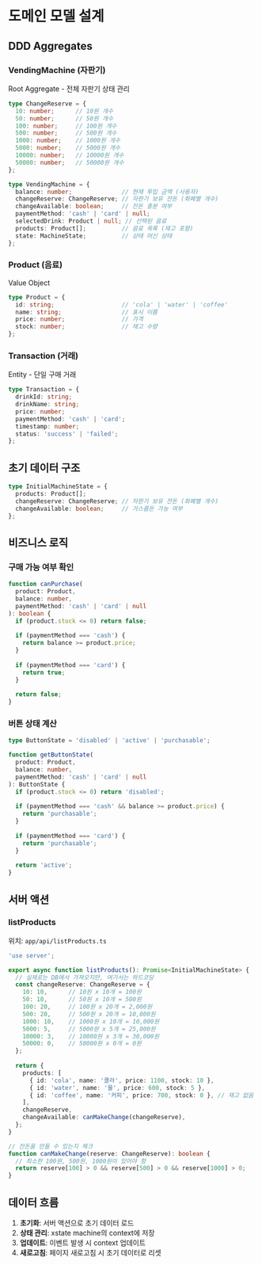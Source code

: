 # 도메인 모델 설계

## DDD Aggregates

### VendingMachine (자판기)
Root Aggregate - 전체 자판기 상태 관리

```typescript
type ChangeReserve = {
  10: number;      // 10원 개수
  50: number;      // 50원 개수
  100: number;     // 100원 개수
  500: number;     // 500원 개수
  1000: number;    // 1000원 개수
  5000: number;    // 5000원 개수
  10000: number;   // 10000원 개수
  50000: number;   // 50000원 개수
};

type VendingMachine = {
  balance: number;              // 현재 투입 금액 (사용자)
  changeReserve: ChangeReserve; // 자판기 보유 잔돈 (화폐별 개수)
  changeAvailable: boolean;     // 잔돈 충분 여부
  paymentMethod: 'cash' | 'card' | null;
  selectedDrink: Product | null; // 선택된 음료
  products: Product[];          // 음료 목록 (재고 포함)
  state: MachineState;          // 상태 머신 상태
};
```

### Product (음료)
Value Object

```typescript
type Product = {
  id: string;                   // 'cola' | 'water' | 'coffee'
  name: string;                 // 표시 이름
  price: number;                // 가격
  stock: number;                // 재고 수량
};
```

### Transaction (거래)
Entity - 단일 구매 거래

```typescript
type Transaction = {
  drinkId: string;
  drinkName: string;
  price: number;
  paymentMethod: 'cash' | 'card';
  timestamp: number;
  status: 'success' | 'failed';
};
```

## 초기 데이터 구조

```typescript
type InitialMachineState = {
  products: Product[];
  changeReserve: ChangeReserve; // 자판기 보유 잔돈 (화폐별 개수)
  changeAvailable: boolean;     // 거스름돈 가능 여부
};
```

## 비즈니스 로직

### 구매 가능 여부 확인
```typescript
function canPurchase(
  product: Product,
  balance: number,
  paymentMethod: 'cash' | 'card' | null
): boolean {
  if (product.stock <= 0) return false;
  
  if (paymentMethod === 'cash') {
    return balance >= product.price;
  }
  
  if (paymentMethod === 'card') {
    return true;
  }
  
  return false;
}
```

### 버튼 상태 계산
```typescript
type ButtonState = 'disabled' | 'active' | 'purchasable';

function getButtonState(
  product: Product,
  balance: number,
  paymentMethod: 'cash' | 'card' | null
): ButtonState {
  if (product.stock <= 0) return 'disabled';
  
  if (paymentMethod === 'cash' && balance >= product.price) {
    return 'purchasable';
  }
  
  if (paymentMethod === 'card') {
    return 'purchasable';
  }
  
  return 'active';
}
```

## 서버 액션

### listProducts
위치: `app/api/listProducts.ts`

```typescript
'use server';

export async function listProducts(): Promise<InitialMachineState> {
  // 실제로는 DB에서 가져오지만, 여기서는 하드코딩
  const changeReserve: ChangeReserve = {
    10: 10,      // 10원 x 10개 = 100원
    50: 10,      // 50원 x 10개 = 500원
    100: 20,     // 100원 x 20개 = 2,000원
    500: 20,     // 500원 x 20개 = 10,000원
    1000: 10,    // 1000원 x 10개 = 10,000원
    5000: 5,     // 5000원 x 5개 = 25,000원
    10000: 3,    // 10000원 x 3개 = 30,000원
    50000: 0,    // 50000원 x 0개 = 0원
  };
  
  return {
    products: [
      { id: 'cola', name: '콜라', price: 1100, stock: 10 },
      { id: 'water', name: '물', price: 600, stock: 5 },
      { id: 'coffee', name: '커피', price: 700, stock: 0 }, // 재고 없음 예시
    ],
    changeReserve,
    changeAvailable: canMakeChange(changeReserve),
  };
}

// 잔돈을 만들 수 있는지 체크
function canMakeChange(reserve: ChangeReserve): boolean {
  // 최소한 100원, 500원, 1000원이 있어야 함
  return reserve[100] > 0 && reserve[500] > 0 && reserve[1000] > 0;
}
```

## 데이터 흐름

1. **초기화**: 서버 액션으로 초기 데이터 로드
2. **상태 관리**: xstate machine의 context에 저장
3. **업데이트**: 이벤트 발생 시 context 업데이트
4. **새로고침**: 페이지 새로고침 시 초기 데이터로 리셋

